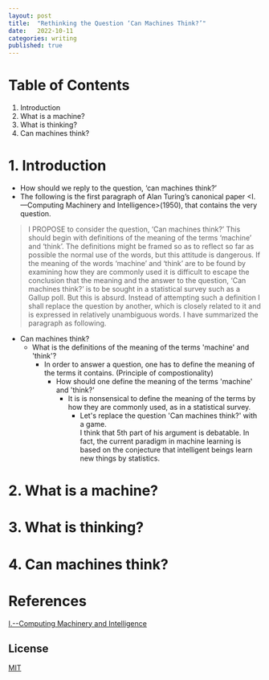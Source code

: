 ```yaml
---
layout: post
title:  "Rethinking the Question ‘Can Machines Think?’"
date:   2022-10-11
categories: writing
published: true
---
```

# Table of Contents
1. Introduction
2. What is a machine?
3. What is thinking?
4. Can machines think?

# 1. Introduction
* How should we reply to the question, ‘can machines think?’
* The following is the first paragraph of Alan Turing’s canonical paper <I.—Computing Machinery and Intelligence>(1950), that contains the very question.
> I PROPOSE to consider the question, ‘Can machines think?’ This should begin with definitions of the meaning of the terms ‘machine’ and ‘think’. The definitions might be framed so as to reflect so far as possible the normal use of the words, but this attitude is dangerous. If the meaning of the words ‘machine’ and ‘think’ are to be found by examining how they are commonly used it is difficult to escape the conclusion that the meaning and the answer to the question, ‘Can machines think?’ is to be sought in a statistical survey such as a Gallup poll. But this is absurd. Instead of attempting such a definition I shall replace the question by another, which is closely related to it and is expressed in relatively unambiguous words.
I have summarized the paragraph as following.
* Can machines think?
  * What is the definitions of the meaning of the terms 'machine' and 'think'?
    * In order to answer a question, one has to define the meaning of the terms it contains. (Principle of compostionality)
      * How should one define the meaning of the terms 'machine' and 'think?'
        * It is is nonsensical to define the meaning of the terms by how they are commonly used, as in a statistical survey.
          * Let's replace the question 'Can machines think?' with a game.
<br>I think that 5th part of his argument is debatable. In fact, the current paradigm in machine learning is based on the conjecture that intelligent beings learn new things by statistics. 

# 2. What is a machine?

# 3. What is thinking?

# 4. Can machines think?

# References
[I.--Computing Machinery and Intelligence](https://academic.oup.com/mind/article/LIX/236/433/986238)

<!-- %enddocs -->

## License

[MIT](./LICENSE)
